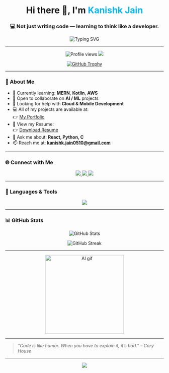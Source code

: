 <h1 align="center">Hi there 👋, I'm <span style="color:#0db7ed;">Kanishk Jain</span></h1>
<h3 align="center">💻 Not just writing code — learning to think like a developer.</h3>

<p align="center">
  <img src="https://readme-typing-svg.demolab.com?font=Fira+Code&pause=1000&center=true&vCenter=true&width=435&lines=Software+Engineer+in+Progress...;MERN+Stack+Dev+%2F+Python+%2F+AI;Learning+Kotlin%2C+AWS+and+ML;Open+to+Collaboration+%F0%9F%92%A1" alt="Typing SVG" />
</p>

---

<p align="center">
  <img src="https://komarev.com/ghpvc/?username=kanishkjain0510&label=Profile%20views&color=0e75b6&style=flat" alt="Profile views" />
  <img src="https://img.shields.io/github/followers/kanishkjain0510?label=Followers&style=social" />
</p>

<p align="center">
  <a href="https://github.com/ryo-ma/github-profile-trophy">
    <img src="https://github-profile-trophy.vercel.app/?username=kanishkjain0510&theme=onedark&row=1&column=6" alt="GitHub Trophy" />
  </a>
</p>

---

### 🚀 About Me

- 🌱 Currently learning: **MERN**, **Kotlin**, **AWS**
- 👯 Open to collaborate on **AI / ML** projects
- 🤝 Looking for help with **Cloud & Mobile Development**
- 💻 All of my projects are available at:  
  👉 [My Portfolio](https://kanishkjain0510.github.io/Portfolio/)
- 📄 View my Resume:  
  👉 [Download Resume](https://kanishkjain0510.github.io/Portfolio/img/resume.pdf)
- 💬 Ask me about: **React, Python, C**
- 📫 Reach me at: **kanishk.jain0510@gmail.com**

---

### 🌐 Connect with Me

<p align="center">
  <a href="https://www.linkedin.com/in/kanishk-jain-a630b5286/" target="blank">
    <img src="https://img.shields.io/badge/-LinkedIn-blue?style=for-the-badge&logo=linkedin" />
  </a>
  <a href="https://instagram.com/kanishk_.04" target="blank">
    <img src="https://img.shields.io/badge/-Instagram-E4405F?style=for-the-badge&logo=instagram&logoColor=white" />
  </a>
  <a href="https://leetcode.com/u/Kanishk0510/" target="blank">
    <img src="https://img.shields.io/badge/-LeetCode-FFA116?style=for-the-badge&logo=LeetCode&logoColor=black" />
  </a>
</p>

---

### 🧰 Languages & Tools

<p align="center">
  <img src="https://skillicons.dev/icons?i=react,nodejs,express,mongodb,python,c,js,html,css,tailwind,figma,kotlin,git,linux,photoshop,arduino,postgres,mysql,aws,pytorch,tensorflow,vscode" />
</p>

---

### 📊 GitHub Stats

<p align="center">
  <img src="https://github-readme-stats.vercel.app/api?username=kanishkjain0510&show_icons=true&theme=github_dark&hide_border=true" alt="GitHub Stats" />
</p>

<p align="center">
  <img src="https://github-readme-streak-stats.herokuapp.com/?user=kanishkjain0510&theme=tokyonight&hide_border=true" alt="GitHub Streak" />
</p>

<!-- GitHub's native contribution graph will now appear below your README as usual -->

---

<p align="center">
  <img src="https://media.giphy.com/media/ZVik7pBtu9dNS/giphy.gif" width="250" alt="AI gif" />
</p>

---

> _“Code is like humor. When you have to explain it, it’s bad.” – Cory House_

---

<p align="center">
  <img src="https://capsule-render.vercel.app/api?type=waving&color=gradient&height=100&section=footer" />
</p>
